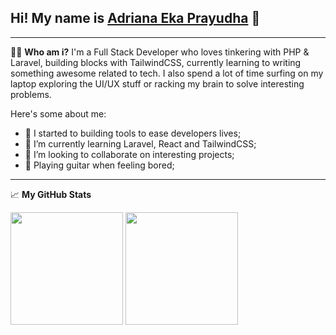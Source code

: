 ## Hi! My name is <a href="https://radenadri.netlify.app">Adriana Eka Prayudha</a> 👋
---
👨‍💻 **Who am i?**
I'm a Full Stack Developer who loves tinkering with PHP &amp; Laravel, building blocks with TailwindCSS, currently learning to writing something awesome related to tech. I also spend a lot of time surfing on my laptop exploring the UI/UX stuff or racking my brain to solve interesting problems.

Here's some about me:

- 🔭 I started to building tools to ease developers lives;
- 🌱 I’m currently learning Laravel, React and TailwindCSS;
- 👯 I’m looking to collaborate on interesting projects;
- 🎸 Playing guitar when feeling bored;
-------
📈 **My GitHub Stats**
<p>
  <img src="https://github-readme-stats.vercel.app/api?username=radenadri&amp;show_icons=true&amp;hide_border=true&amp;&amp;count_private=true&amp;include_all_commits=true" height="180em">
  <img src="https://github-readme-stats.vercel.app/api/top-langs/?username=radenadri&amp;show_icons=true&amp;hide_border=true&amp;count_private=true&amp;layout=compact&amp;langs_count=8" height="180em">
</p>
